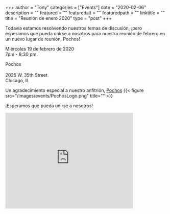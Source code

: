 
+++
author = "Tony"
categories = ["Events"]
date = "2020-02-06"
description = ""
featured = ""
featuredalt = ""
featuredpath = ""
linktitle = ""
title = "Reunión de enero 2020"
type = "post"
+++


Todavía estamos resolviendo nuestros temas de discusión, ¡pero esperamos que pueda unirse a nosotros para nuestra reunión de febrero en un nuevo lugar de reunión, Pochos!

Miércoles 19 de febrero de 2020</br>
7pm - 8:30 pm.

Pochos<br/>  
2025 W. 35th Street<br/> 
Chicago, IL <br/> 

Un agradecimiento especial a nuestro anfitrión,   <a href="https://www.pochoschicago.com"> Pochos</a>
{{< figure src="/images/events/PochosLogo.png" title="" >}}

¡Esperamos que pueda unirse a nosotros!

<iframe src="https://www.google.com/maps/embed?pb=!1m14!1m8!1m3!1d11891.65129231054!2d-87.6763368!3d41.8301753!3m2!1i1024!2i768!4f13.1!3m3!1m2!1s0x0%3A0x70a5a2b8ebf0a4!2sPochos!5e0!3m2!1sen!2sus!4v1581283179300!5m2!1sen!2sus" width="400" height="300" frameborder="0" style="border:0;" allowfullscreen=""></iframe>
<br/>
<br/>
